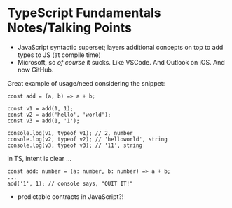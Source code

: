# TypeScript Fundamentals Notes/Talking Points

- JavaScript syntactic superset; layers additional concepts on top to add types to JS (at compile time)
- Microsoft, so _of course_ it sucks. Like VSCode. And Outlook on iOS. And now GitHub.

Great example of usage/need considering the snippet:

```
const add = (a, b) => a + b;

const v1 = add(1, 1);
const v2 = add('hello', 'world');
const v3 = add(1, '1');

console.log(v1, typeof v1); // 2, number
console.log(v2, typeof v2); // 'helloworld', string
console.log(v3, typeof v3); // '11', string
```

in TS, intent is clear ...

```
const add: number = (a: number, b: number) => a + b;
...
add('1', 1); // console says, "QUIT IT!"
```

- predictable contracts in JavaScript?!
